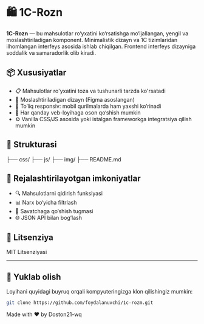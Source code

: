 # 🛍️ 1C-Rozn

**1C-Rozn** — bu mahsulotlar ro‘yxatini ko‘rsatishga mo‘ljallangan, yengil va moslashtiriladigan komponent. Minimalistik dizayn va 1C tizimlaridan ilhomlangan interfeys asosida ishlab chiqilgan. Frontend interfeys dizayniga soddalik va samaradorlik olib kiradi.

## 📦 Xususiyatlar

- 📋 Mahsulotlar ro'yxatini toza va tushunarli tarzda ko'rsatadi
- 🎨 Moslashtiriladigan dizayn (Figma asoslangan)
- 📱 To‘liq responsiv: mobil qurilmalarda ham yaxshi ko‘rinadi
- 🧩 Har qanday veb-loyihaga oson qo‘shish mumkin
- ⚙️ Vanilla CSS/JS asosida yoki istalgan frameworkga integratsiya qilish mumkin

## 📁 Strukturasi
├── css/
├── js/
├── img/
├── README.md


## 🚀 Rejalashtirilayotgan imkoniyatlar

- 🔍 Mahsulotlarni qidirish funksiyasi
- 📊 Narx bo‘yicha filtrlash
- 🛒 Savatchaga qo‘shish tugmasi
- 🌐 JSON API bilan bog‘lash

## 📄 Litsenziya

MIT Litsenziyasi

---

## 🔽 Yuklab olish

Loyihani quyidagi buyruq orqali kompyuteringizga klon qilishingiz mumkin:

```bash
git clone https://github.com/foydalanuvchi/1c-rozm.git
```
Made with ❤️ by Doston21-wq

